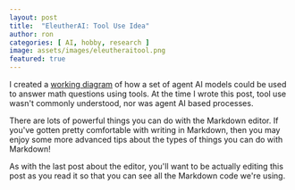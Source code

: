 ```yaml
---
layout: post
title:  "EleutherAI: Tool Use Idea"
author: ron
categories: [ AI, hobby, research ]
image: assets/images/eleutheraitool.png
featured: true
---
```


I created a [working diagram](https://github.com/EleutherAI/project-menu/issues/22#issuecomment-1073167091) of how a set of agent AI models could be used to answer math questions using tools. At the time I wrote this post, tool use wasn't commonly understood, nor was agent AI based processes.

There are lots of powerful things you can do with the Markdown editor. If you've gotten pretty comfortable with writing in Markdown, then you may enjoy some more advanced tips about the types of things you can do with Markdown!

As with the last post about the editor, you'll want to be actually editing this post as you read it so that you can see all the Markdown code we're using.


